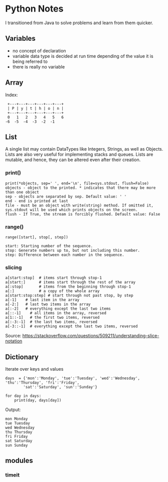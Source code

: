 # Python Notes

I transitioned from Java to solve problems and learn from them quicker.

## Variables
- no concept of declaration
- variable data type is decided at run time depending of the value it is being referred to
- there is really no variable

## Array

Index:

```
 +---+---+---+---+---+---+
 | P | y | t | h | o | n |
 +---+---+---+---+---+---+
 0   1   2   3   4   5   6
-6  -5  -4  -3  -2  -1
```

## List

A single list may contain DataTypes like Integers, Strings, as well as Objects. Lists are also very useful for implementing stacks and queues. Lists are mutable, and hence, they can be altered even after their creation.

### print()

```
print(*objects, sep=' ', end='\n', file=sys.stdout, flush=False)
objects - object to the printed. * indicates that there may be more than one object
sep - objects are separated by sep. Default value: ' '
end - end is printed at last
file - must be an object with write(string) method. If omitted it, sys.stdout will be used which prints objects on the screen.
flush - If True, the stream is forcibly flushed. Default value: False
```

### range()
```
range([start], stop[, step])

start: Starting number of the sequence.
stop: Generate numbers up to, but not including this number.
step: Difference between each number in the sequence.
```

### slicing

```
a[start:stop]  # items start through stop-1
a[start:]      # items start through the rest of the array
a[:stop]       # items from the beginning through stop-1
a[:]           # a copy of the whole array
a[start:stop:step] # start through not past stop, by step
a[-1]    # last item in the array
a[-2:]   # last two items in the array
a[:-2]   # everything except the last two items
a[::-1]    # all items in the array, reversed
a[1::-1]   # the first two items, reversed
a[:-3:-1]  # the last two items, reversed
a[-3::-1]  # everything except the last two items, reversed
```
Source: https://stackoverflow.com/questions/509211/understanding-slice-notation

## Dictionary
Iterate over keys and values
```
days  = {'mon':'Monday', 'tue':'Tuesday', 'wed':'Wednesday', 'thu':'Thursday', 'fri':'Friday',
        'sat':'Saturday', 'sun':'Sunday'}

for day in days:
    print(day, days[day])
```
Output:
```
mon Monday
tue Tuesday
wed Wednesday
thu Thursday
fri Friday
sat Saturday
sun Sunday
```
## modules

### timeit
